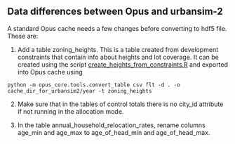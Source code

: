 ## Data differences between Opus and urbansim-2

A standard Opus cache needs a few changes before converting to hdf5 file. These are:

1. Add a table zoning_heights. This is a table created from development constraints that contain info about heights and lot coverage. It can be created using the script [create_heights_from_constraints.R](https://github.com/psrc/urbansim2/tree/dev/data/zoning/create_heights_from_constraints.R) and exported into Opus cache using 

```
python -m opus_core.tools.convert_table csv flt -d . -o  cache_dir_for_urbansim2/year -t zoning_heights
```

2. Make sure that in the tables of control totals there is no city_id attribute if not running in the allocation mode. 

3. In the table annual_household_relocation_rates, rename columns age_min and age_max to age_of_head_min and age_of_head_max.
